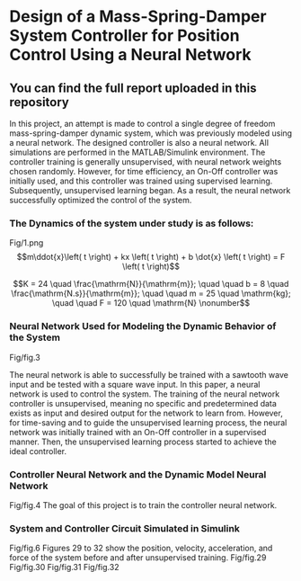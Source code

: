 # Design of a Mass-Spring-Damper System Controller for Position Control Using a Neural Network
## You can find the full report uploaded in this repository
In this project, an attempt is made to control a single degree of freedom mass-spring-damper dynamic system, which was previously modeled using a neural network. The designed controller is also a neural network. All simulations are performed in the MATLAB/Simulink environment. The controller training is generally unsupervised, with neural network weights chosen randomly. However, for time efficiency, an On-Off controller was initially used, and this controller was trained using supervised learning. Subsequently, unsupervised learning began. As a result, the neural network successfully optimized the control of the system.
 ### The Dynamics of the system under study is as follows:
 Fig/1.png
 $$m\ddot{x}\left( t \right) + kx \left( t \right) + b \dot{x} \left( t \right) = F \left( t \right)$$

$$K = 24 \quad \frac{\mathrm{N}}{\mathrm{m}}; \quad \quad b = 8 \quad \frac{\mathrm{N.s}}{\mathrm{m}}; \quad \quad m = 25 \quad \mathrm{kg}; \quad \quad F = 120 \quad \mathrm{N} \nonumber$$

###  Neural Network Used for Modeling the Dynamic Behavior of the System
Fig/fig.3

The neural network is able to successfully be trained with a sawtooth wave input and be tested with a square wave input. In this paper, a neural network is used to control the system. The training of the neural network controller is unsupervised, meaning no specific and predetermined data exists as input and desired output for the network to learn from. However, for time-saving and to guide the unsupervised learning process, the neural network was initially trained with an On-Off controller in a supervised manner. Then, the unsupervised learning process started to achieve the ideal controller.

### Controller Neural Network and the Dynamic Model Neural Network
Fig/fig.4
The goal of this project is to train the controller neural network.
###  System and Controller Circuit Simulated in Simulink
Fig/fig.6
Figures 29 to 32 show the position, velocity, acceleration, and force of the system before and after unsupervised training.
Fig/fig.29
Fig/fig.30
Fig/fig.31
Fig/fig.32
